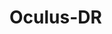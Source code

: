 # Oculus-DR

[](https://www.kaggle.com/andrewmvd/ocular-disease-recognition-odir5khttps://www.kaggle.com/andrewmvd/ocular-disease-recognition-odir5k)
